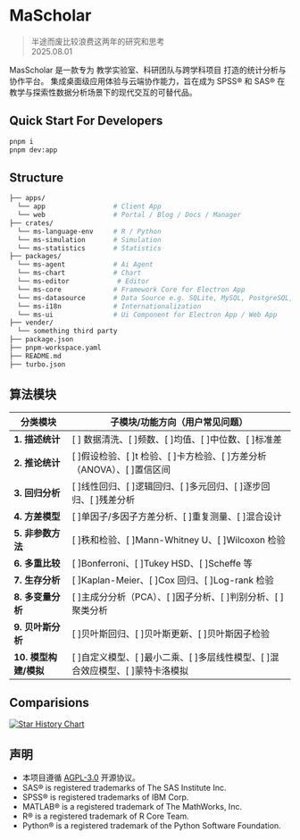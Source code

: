 # MaScholar

> 半途而废比较浪费这两年的研究和思考  
> 2025.08.01

MasScholar 是一款专为 教学实验室、科研团队与跨学科项目 打造的统计分析与协作平台。
集成桌面级应用体验与云端协作能力，旨在成为 SPSS® 和 SAS® 在教学与探索性数据分析场景下的现代交互的可替代品。

## Quick Start For Developers

```bash
pnpm i
pnpm dev:app
```

## Structure

```bash
├── apps/
  └── app                 # Client App
  └── web                 # Portal / Blog / Docs / Manager
├── crates/
  └── ms-language-env     # R / Python
  └── ms-simulation       # Simulation
  └── ms-statistics       # Statistics
├── packages/
  └── ms-agent            # Ai Agent
  └── ms-chart            # Chart
  └── ms-editor            # Editor
  └── ms-core             # Framework Core for Electron App
  └── ms-datasource       # Data Source e.g. SQLite, MySQL, PostgreSQL, etc.
  └── ms-i18n             # Internationalization
  └── ms-ui               # Ui Component for Electron App / Web App
├── vender/
  └── something third party
├── package.json
├── pnpm-workspace.yaml
├── README.md
├── turbo.json
```

## 算法模块

| 分类模块              | 子模块/功能方向（用户常见问题）                                               |
| --------------------- | ----------------------------------------------------------------------------- |
| **1. 描述统计**       | [ ] 数据清洗、[ ]频数、[ ]均值、[ ]中位数、[ ]标准差                          |
| **2. 推论统计**       | [ ]假设检验、[ ]t 检验、[ ]卡方检验、[ ]方差分析（ANOVA）、[ ]置信区间        |
| **3. 回归分析**       | [ ]线性回归、[ ]逻辑回归、[ ]多元回归、[ ]逐步回归、[ ]残差分析               |
| **4. 方差模型**       | [ ]单因子/多因子方差分析、[ ]重复测量、[ ]混合设计                            |
| **5. 非参数方法**     | [ ]秩和检验、[ ]Mann-Whitney U、[ ]Wilcoxon 检验                              |
| **6. 多重比较**       | [ ]Bonferroni、[ ]Tukey HSD、[ ]Scheffe 等                                    |
| **7. 生存分析**       | [ ]Kaplan-Meier、[ ]Cox 回归、[ ]Log-rank 检验                                |
| **8. 多变量分析**     | [ ]主成分分析（PCA）、[ ]因子分析、[ ]判别分析、[ ]聚类分析                   |
| **9. 贝叶斯分析**     | [ ]贝叶斯回归、[ ]贝叶斯更新、[ ]贝叶斯因子检验                               |
| **10. 模型构建/模拟** | [ ]自定义模型、[ ]最小二乘、[ ]多层线性模型、[ ]混合效应模型、[ ]蒙特卡洛模拟 |

## Comparisions

<a href="https://star-history.com/#MasScholar/MasScholar&liquibase/liquibase&flyway/flyway&dbeaver/cloudbeaver&Date">
  <img src="https://api.star-history.com/svg?repos=MasScholar/MasScholar,jasp-stats/jasp-desktop,jamovi/jamovi&type=Date" alt="Star History Chart">
</a>

## 声明

- 本项目遵循 [AGPL-3.0](https://www.gnu.org/licenses/agpl-3.0.html) 开源协议。
- SAS® is registered trademarks of The SAS Institute Inc.
- SPSS® is registered trademarks of IBM Corp.
- MATLAB® is a registered trademark of The MathWorks, Inc.
- R® is a registered trademark of R Core Team.
- Python® is a registered trademark of the Python Software Foundation.
